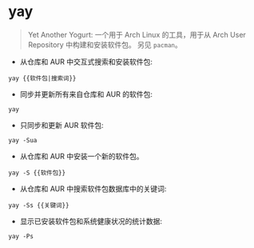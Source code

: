 # yay

> Yet Another Yogurt: 一个用于 Arch Linux 的工具，用于从 Arch User Repository 中构建和安装软件包。
> 另见 `pacman`。

- 从仓库和 AUR 中交互式搜索和安装软件包:

`yay {{软件包|搜索词}}`

- 同步并更新所有来自仓库和 AUR 的软件包:

`yay`

- 只同步和更新 AUR 软件包:

`yay -Sua`

- 从仓库和 AUR 中安装一个新的软件包。

`yay -S {{软件包}}`

- 从仓库和 AUR 中搜索软件包数据库中的关键词:

`yay -Ss {{关键词}}`

- 显示已安装软件包和系统健康状况的统计数据:

`yay -Ps`
